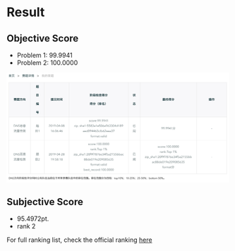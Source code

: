 # Result
## Objective Score
* Problem 1: 99.9941
* Problem 2: 100.0000

![](result.png)

## Subjective Score
* 95.4972pt.
* rank 2

For full ranking list, check the official ranking [here](https://www.butian.net/Active/dataconRank.html)